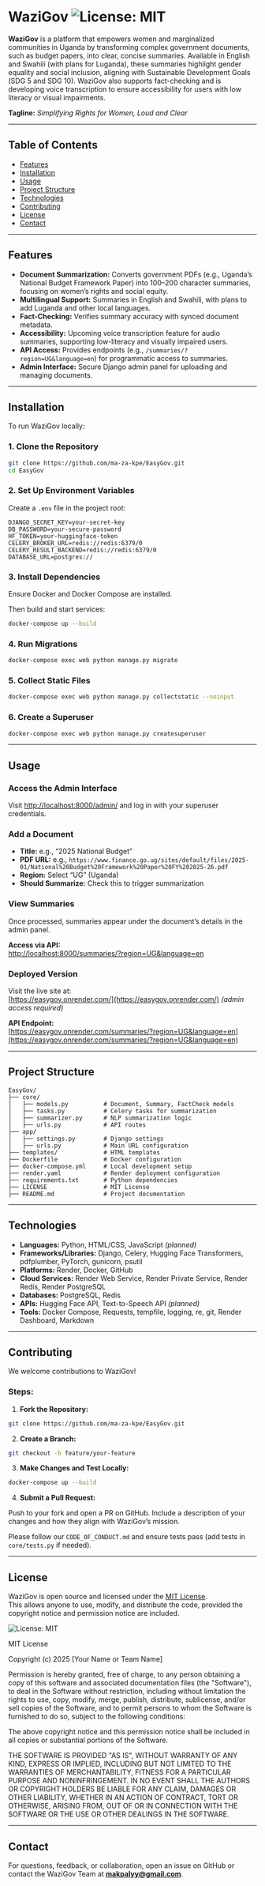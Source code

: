 # WaziGov ![License: MIT](https://img.shields.io/badge/License-MIT-yellow.svg)

**WaziGov** is a platform that empowers women and marginalized communities in Uganda by transforming complex government documents, such as budget papers, into clear, concise summaries. Available in English and Swahili (with plans for Luganda), these summaries highlight gender equality and social inclusion, aligning with Sustainable Development Goals (SDG 5 and SDG 10). WaziGov also supports fact-checking and is developing voice transcription to ensure accessibility for users with low literacy or visual impairments.

**Tagline:** *Simplifying Rights for Women, Loud and Clear*

---

## Table of Contents

- [Features](#features)
- [Installation](#installation)
- [Usage](#usage)
- [Project Structure](#project-structure)
- [Technologies](#technologies)
- [Contributing](#contributing)
- [License](#license)
- [Contact](#contact)

---

## Features

- **Document Summarization:** Converts government PDFs (e.g., Uganda’s National Budget Framework Paper) into 100–200 character summaries, focusing on women’s rights and social equity.
- **Multilingual Support:** Summaries in English and Swahili, with plans to add Luganda and other local languages.
- **Fact-Checking:** Verifies summary accuracy with synced document metadata.
- **Accessibility:** Upcoming voice transcription feature for audio summaries, supporting low-literacy and visually impaired users.
- **API Access:** Provides endpoints (e.g., `/summaries/?region=UG&language=en`) for programmatic access to summaries.
- **Admin Interface:** Secure Django admin panel for uploading and managing documents.

---

## Installation

To run WaziGov locally:

### 1. Clone the Repository

```bash
git clone https://github.com/ma-za-kpe/EasyGov.git
cd EasyGov
```

### 2. Set Up Environment Variables

Create a `.env` file in the project root:

```env
DJANGO_SECRET_KEY=your-secret-key
DB_PASSWORD=your-secure-password
HF_TOKEN=your-huggingface-token
CELERY_BROKER_URL=redis://redis:6379/0
CELERY_RESULT_BACKEND=redis://redis:6379/0
DATABASE_URL=postgres://
```

### 3. Install Dependencies

Ensure Docker and Docker Compose are installed.

Then build and start services:

```bash
docker-compose up --build
```

### 4. Run Migrations

```bash
docker-compose exec web python manage.py migrate
```

### 5. Collect Static Files

```bash
docker-compose exec web python manage.py collectstatic --noinput
```

### 6. Create a Superuser

```bash
docker-compose exec web python manage.py createsuperuser
```

---

## Usage

### Access the Admin Interface

Visit [http://localhost:8000/admin/](http://localhost:8000/admin/) and log in with your superuser credentials.

### Add a Document

- **Title:** e.g., “2025 National Budget”
- **PDF URL:** e.g., `https://www.finance.go.ug/sites/default/files/2025-01/National%20Budget%20Framework%20Paper%20FY%202025-26.pdf`
- **Region:** Select “UG” (Uganda)
- **Should Summarize:** Check this to trigger summarization

### View Summaries

Once processed, summaries appear under the document’s details in the admin panel.

**Access via API:**  
[http://localhost:8000/summaries/?region=UG&language=en](http://localhost:8000/summaries/?region=UG&language=en)

### Deployed Version

Visit the live site at:  
[https://easygov.onrender.com/](https://easygov.onrender.com/) *(admin access required)*

**API Endpoint:**  
[https://easygov.onrender.com/summaries/?region=UG&language=en](https://easygov.onrender.com/summaries/?region=UG&language=en)

---

## Project Structure

```
EasyGov/
├── core/
│   ├── models.py          # Document, Summary, FactCheck models
│   ├── tasks.py           # Celery tasks for summarization
│   ├── summarizer.py      # NLP summarization logic
│   ├── urls.py            # API routes
├── app/
│   ├── settings.py        # Django settings
│   ├── urls.py            # Main URL configuration
├── templates/             # HTML templates
├── Dockerfile             # Docker configuration
├── docker-compose.yml     # Local development setup
├── render.yaml            # Render deployment configuration
├── requirements.txt       # Python dependencies
├── LICENSE                # MIT License
├── README.md              # Project documentation
```

---

## Technologies

- **Languages:** Python, HTML/CSS, JavaScript *(planned)*
- **Frameworks/Libraries:** Django, Celery, Hugging Face Transformers, pdfplumber, PyTorch, gunicorn, psutil
- **Platforms:** Render, Docker, GitHub
- **Cloud Services:** Render Web Service, Render Private Service, Render Redis, Render PostgreSQL
- **Databases:** PostgreSQL, Redis
- **APIs:** Hugging Face API, Text-to-Speech API *(planned)*
- **Tools:** Docker Compose, Requests, tempfile, logging, re, git, Render Dashboard, Markdown

---

## Contributing

We welcome contributions to WaziGov!

### Steps:

1. **Fork the Repository:**

```bash
git clone https://github.com/ma-za-kpe/EasyGov.git
```

2. **Create a Branch:**

```bash
git checkout -b feature/your-feature
```

3. **Make Changes and Test Locally:**

```bash
docker-compose up --build
```

4. **Submit a Pull Request:**

Push to your fork and open a PR on GitHub. Include a description of your changes and how they align with WaziGov’s mission.

Please follow our `CODE_OF_CONDUCT.md` and ensure tests pass (add tests in `core/tests.py` if needed).

---

## License

WaziGov is open source and licensed under the [MIT License](LICENSE).  
This allows anyone to use, modify, and distribute the code, provided the copyright
notice and permission notice are included.

![License: MIT](https://img.shields.io/badge/License-MIT-yellow.svg)

MIT License

Copyright (c) 2025 [Your Name or Team Name]

Permission is hereby granted, free of charge, to any person obtaining a copy
of this software and associated documentation files (the "Software"), to deal
in the Software without restriction, including without limitation the rights
to use, copy, modify, merge, publish, distribute, sublicense, and/or sell
copies of the Software, and to permit persons to whom the Software is
furnished to do so, subject to the following conditions:

The above copyright notice and this permission notice shall be included in all
copies or substantial portions of the Software.

THE SOFTWARE IS PROVIDED "AS IS", WITHOUT WARRANTY OF ANY KIND, EXPRESS OR
IMPLIED, INCLUDING BUT NOT LIMITED TO THE WARRANTIES OF MERCHANTABILITY,
FITNESS FOR A PARTICULAR PURPOSE AND NONINFRINGEMENT. IN NO EVENT SHALL THE
AUTHORS OR COPYRIGHT HOLDERS BE LIABLE FOR ANY CLAIM, DAMAGES OR OTHER
LIABILITY, WHETHER IN AN ACTION OF CONTRACT, TORT OR OTHERWISE, ARISING FROM,
OUT OF OR IN CONNECTION WITH THE SOFTWARE OR THE USE OR OTHER DEALINGS IN THE
SOFTWARE.

---

## Contact

For questions, feedback, or collaboration, open an issue on GitHub or contact the WaziGov Team at **makpalyy@gmail.com**.